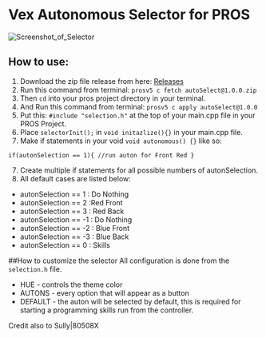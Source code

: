 # Vex Autonomous Selector for PROS
![Screenshot_of_Selector](https://user-images.githubusercontent.com/22580992/67626102-d9e1d080-f814-11e9-84cd-63a44e6a35af.png)

## How to use:
1. Download the zip file release from here: [Releases](https://github.com/kunwarsahni01/Vex-Autonomous-Selector/releases)
2. Run this command from terminal: `prosv5 c fetch autoSelect@1.0.0.zip`
3. Then `cd` into your pros project directory in your terminal.
4. And Run this command from terminal: `prosv5 c apply autoSelect@1.0.0`
4. Put this: `#include "selection.h"` at the top of your main.cpp file in your PROS Project.
5. Place `selectorInit();` in `void initazlize(){}` in your main.cpp file.
6. Make if statements in your void `void autonomous() {}` like so:

  `if(autonSelection == 1){ //run auton for Front Red }`

7. Create multiple if statements for all possible numbers of autonSelection.
8. All default cases are listed below:

* autonSelection == 1 : Do Nothing
* autonSelection == 2 :Red Front
* autonSelection == 3 : Red Back
* autonSelection == -1 : Do Nothing
* autonSelection == -2 : Blue Front
* autonSelection == -3 : Blue Back
* autonSelection == 0 : Skills

##How to customize the selector
All configuration is done from the `selection.h` file.
* HUE - controls the theme color
* AUTONS - every option that will appear as a button
* DEFAULT - the auton will be selected by default, this is required for starting a programming skills run from the controller.

Credit also to Sully|80508X

